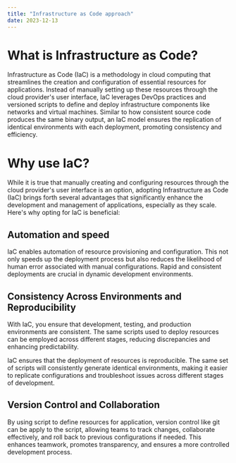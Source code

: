```yaml
---
title: "Infrastructure as Code approach"
date: 2023-12-13
---
```

# What is Infrastructure as Code?
Infrastructure as Code (IaC) is a methodology in cloud computing that streamlines the creation and configuration of essential resources for applications. Instead of manually setting up these resources through the cloud provider's user interface, IaC leverages DevOps practices and versioned scripts to define and deploy infrastructure components like networks and virtual machines. Similar to how consistent source code produces the same binary output, an IaC model ensures the replication of identical environments with each deployment, promoting consistency and efficiency.
# Why use IaC?
While it is true that manually creating and configuring resources through the cloud provider's user interface is an option, adopting Infrastructure as Code (IaC) brings forth several advantages that significantly enhance the development and management of applications, especially as they scale. Here's why opting for IaC is beneficial:
## Automation and speed
IaC enables automation of resource provisioning and configuration. This not only speeds up the deployment process but also reduces the likelihood of human error associated with manual configurations. Rapid and consistent deployments are crucial in dynamic development environments.
## Consistency Across Environments and Reproducibility
With IaC, you ensure that development, testing, and production environments are consistent. The same scripts used to deploy resources can be employed across different stages, reducing discrepancies and enhancing predictability.

IaC ensures that the deployment of resources is reproducible. The same set of scripts will consistently generate identical environments, making it easier to replicate configurations and troubleshoot issues across different stages of development.
## Version Control and Collaboration
By using script to define resources for application, version control like git can be apply to the script, allowing teams to track changes, collaborate effectively, and roll back to previous configurations if needed. This enhances teamwork, promotes transparency, and ensures a more controlled development process.

